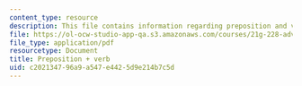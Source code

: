 ```yaml
---
content_type: resource
description: This file contains information regarding preposition and verb.
file: https://ol-ocw-studio-app-qa.s3.amazonaws.com/courses/21g-228-advanced-workshop-in-writing-for-social-sciences-and-architecture-els-spring-2007/c202134796a9a547e4425d9e214b7c5d_MIT21G.228S07_prep_verb.pdf
file_type: application/pdf
resourcetype: Document
title: Preposition + verb
uid: c2021347-96a9-a547-e442-5d9e214b7c5d
---
```


